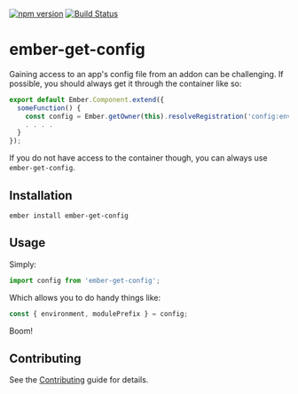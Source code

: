 [![npm version](https://badge.fury.io/js/ember-get-config.svg)](https://badge.fury.io/js/ember-get-config)
[![Build Status](https://travis-ci.org/patience-tema-baron/ember-get-config.svg?branch=master)](https://travis-ci.org/patience-tema-baron/ember-get-config)

# ember-get-config

Gaining access to an app's config file from an addon can be challenging. If possible, you should always get it through the container like so:

```js
export default Ember.Component.extend({
  someFunction() {
    const config = Ember.getOwner(this).resolveRegistration('config:environment');
    . . . .
  }
});
```

If you do not have access to the container though, you can always use `ember-get-config`.

## Installation

`ember install ember-get-config`

## Usage

Simply:

```js
import config from 'ember-get-config';
```

Which allows you to do handy things like:

```js
const { environment, modulePrefix } = config;
```

Boom!

## Contributing

See the [Contributing](CONTRIBUTING.md) guide for details.
